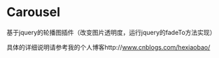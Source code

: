 # Carousel
基于jquery的轮播图插件（改变图片透明度，运行jquery的fadeTo方法实现）


具体的详细说明请参考我的个人博客http://www.cnblogs.com/hexiaobao/
